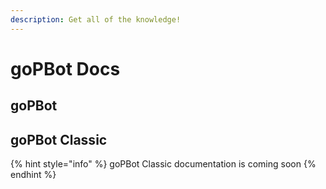 ```yaml
---
description: Get all of the knowledge!
---
```


# goPBot Docs

## goPBot

## goPBot Classic

{% hint style="info" %}
goPBot Classic documentation is coming soon
{% endhint %}

## 

